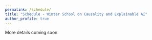 ```yaml
---
permalink: /schedule/
title: "Schedule - Winter School on Causality and Explainable AI"
author_profile: true
---
```


More details coming soon.
